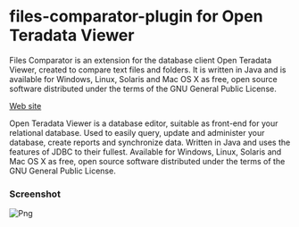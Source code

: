 # files-comparator-plugin for Open Teradata Viewer
Files Comparator is an extension for the database client Open Teradata Viewer, created to compare text files and folders. It is written in Java and is available for Windows, Linux, Solaris and Mac OS X as free, open source software distributed under the terms of the GNU General Public License.

[Web site]

Open Teradata Viewer is a database editor, suitable as front-end for your relational database. Used to easily query, update and administer your database, create reports and synchronize data. Written in Java and uses the features of JDBC to their fullest. Available for Windows, Linux, Solaris and Mac OS X as free, open source software distributed under the terms of the GNU General Public License.

### Screenshot
![Png](https://image.ibb.co/fgRsGz/files_comparator_plugin_Screenshot.png)

[Web site]: http://openteradata.sourceforge.net/plugins.html